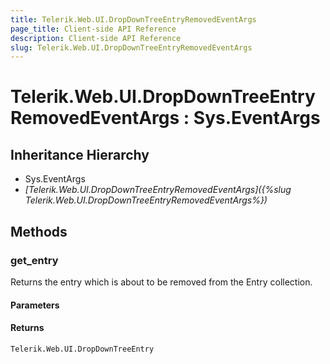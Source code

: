 ```yaml
---
title: Telerik.Web.UI.DropDownTreeEntryRemovedEventArgs
page_title: Client-side API Reference
description: Client-side API Reference
slug: Telerik.Web.UI.DropDownTreeEntryRemovedEventArgs
---
```


# Telerik.Web.UI.DropDownTreeEntryRemovedEventArgs : Sys.EventArgs 

## Inheritance Hierarchy

* Sys.EventArgs
* *[Telerik.Web.UI.DropDownTreeEntryRemovedEventArgs]({%slug Telerik.Web.UI.DropDownTreeEntryRemovedEventArgs%})*

## Methods

### get_entry

Returns the entry which is about to be removed from the Entry collection.

#### Parameters

#### Returns

`Telerik.Web.UI.DropDownTreeEntry`